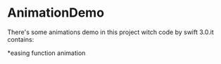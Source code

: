 # AnimationDemo
There's some animations demo in this project witch code by swift 3.0.it contains:

*easing function animation
